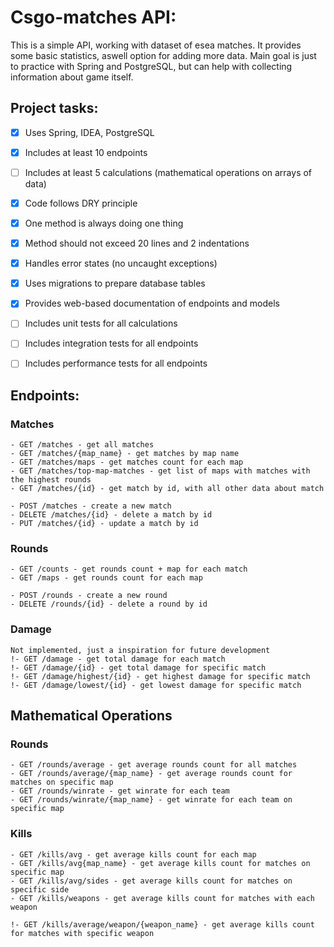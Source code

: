 # Csgo-matches API:
This is a simple API, working with dataset of esea matches. It provides some basic statistics, aswell option for adding more data.
Main goal is just to practice with Spring and PostgreSQL, but can help with collecting information about game itself.

## Project tasks:

- [x] Uses Spring, IDEA, PostgreSQL
- [x] Includes at least 10 endpoints
- [ ] Includes at least 5 calculations (mathematical operations on arrays of data)
- [x] Code follows DRY principle
- [x] One method is always doing one thing
- [x] Method should not exceed 20 lines and 2 indentations
- [x] Handles error states (no uncaught exceptions)
- [x] Uses migrations to prepare database tables
- [x] Provides web-based documentation of endpoints and models
- [ ] Includes unit tests for all calculations
- [ ] Includes integration tests for all endpoints
- [ ] Includes performance tests for all endpoints


## Endpoints:
### Matches

    - GET /matches - get all matches
    - GET /matches/{map_name} - get matches by map name
    - GET /matches/maps - get matches count for each map
    - GET /matches/top-map-matches - get list of maps with matches with the highest rounds
    - GET /matches/{id} - get match by id, with all other data about match    

    - POST /matches - create a new match
    - DELETE /matches/{id} - delete a match by id
    - PUT /matches/{id} - update a match by id

### Rounds

    - GET /counts - get rounds count + map for each match
    - GET /maps - get rounds count for each map

    - POST /rounds - create a new round
    - DELETE /rounds/{id} - delete a round by id

### Damage
    
    Not implemented, just a inspiration for future development
    !- GET /damage - get total damage for each match
    !- GET /damage/{id} - get total damage for specific match
    !- GET /damage/highest/{id} - get highest damage for specific match
    !- GET /damage/lowest/{id} - get lowest damage for specific match


## Mathematical Operations 
### Rounds

    - GET /rounds/average - get average rounds count for all matches
    - GET /rounds/average/{map_name} - get average rounds count for matches on specific map
    - GET /rounds/winrate - get winrate for each team
    - GET /rounds/winrate/{map_name} - get winrate for each team on specific map

### Kills
    - GET /kills/avg - get average kills count for each map
    - GET /kills/avg{map_name} - get average kills count for matches on specific map
    - GET /kills/avg/sides - get average kills count for matches on specific side
    - GET /kills/weapons - get average kills count for matches with each weapon

    !- GET /kills/average/weapon/{weapon_name} - get average kills count for matches with specific weapon
